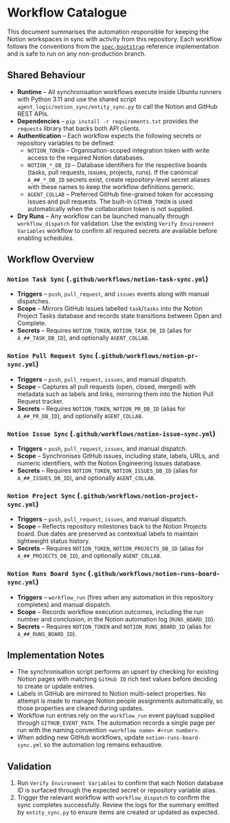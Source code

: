 # Workflow Catalogue

This document summarises the automation responsible for keeping the Notion workspaces in sync with activity from this repository. Each workflow follows the conventions from the [`spec-bootstrap`](https://github.com/PR-CYBR/spec-bootstrap/) reference implementation and is safe to run on any non-production branch.

## Shared Behaviour

* **Runtime** – All synchronisation workflows execute inside Ubuntu runners with Python 3.11 and use the shared script `agent_logic/notion_sync/entity_sync.py` to call the Notion and GitHub REST APIs.
* **Dependencies** – `pip install -r requirements.txt` provides the `requests` library that backs both API clients.
* **Authentication** – Each workflow expects the following secrets or repository variables to be defined:
  * `NOTION_TOKEN` – Organisation-scoped integration token with write access to the required Notion databases.
  * `NOTION_*_DB_ID` – Database identifiers for the respective boards (tasks, pull requests, issues, projects, runs). If the canonical `A_##_*_DB_ID` secrets exist, create repository-level secret aliases with these names to keep the workflow definitions generic.
  * `AGENT_COLLAB` – Preferred GitHub fine-grained token for accessing issues and pull requests. The built-in `GITHUB_TOKEN` is used automatically when the collaboration token is not supplied.
* **Dry Runs** – Any workflow can be launched manually through `workflow_dispatch` for validation. Use the existing `Verify Environment Variables` workflow to confirm all required secrets are available before enabling schedules.

## Workflow Overview

### `Notion Task Sync` (`.github/workflows/notion-task-sync.yml`)
* **Triggers** – `push`, `pull_request`, and `issues` events along with manual dispatches.
* **Scope** – Mirrors GitHub issues labelled `task`/`tasks` into the Notion Project Tasks database and records state transitions between Open and Complete.
* **Secrets** – Requires `NOTION_TOKEN`, `NOTION_TASK_DB_ID` (alias for `A_##_TASK_DB_ID`), and optionally `AGENT_COLLAB`.

### `Notion Pull Request Sync` (`.github/workflows/notion-pr-sync.yml`)
* **Triggers** – `push`, `pull_request`, `issues`, and manual dispatch.
* **Scope** – Captures all pull requests (open, closed, merged) with metadata such as labels and links, mirroring them into the Notion Pull Request tracker.
* **Secrets** – Requires `NOTION_TOKEN`, `NOTION_PR_DB_ID` (alias for `A_##_PR_DB_ID`), and optionally `AGENT_COLLAB`.

### `Notion Issue Sync` (`.github/workflows/notion-issue-sync.yml`)
* **Triggers** – `push`, `pull_request`, `issues`, and manual dispatch.
* **Scope** – Synchronises GitHub issues, including state, labels, URLs, and numeric identifiers, with the Notion Engineering Issues database.
* **Secrets** – Requires `NOTION_TOKEN`, `NOTION_ISSUES_DB_ID` (alias for `A_##_ISSUES_DB_ID`), and optionally `AGENT_COLLAB`.

### `Notion Project Sync` (`.github/workflows/notion-project-sync.yml`)
* **Triggers** – `push`, `pull_request`, `issues`, and manual dispatch.
* **Scope** – Reflects repository milestones back to the Notion Projects board. Due dates are preserved as contextual labels to maintain lightweight status history.
* **Secrets** – Requires `NOTION_TOKEN`, `NOTION_PROJECTS_DB_ID` (alias for `A_##_PROJECTS_DB_ID`), and optionally `AGENT_COLLAB`.

### `Notion Runs Board Sync` (`.github/workflows/notion-runs-board-sync.yml`)
* **Triggers** – `workflow_run` (fires when any automation in this repository completes) and manual dispatch.
* **Scope** – Records workflow execution outcomes, including the run number and conclusion, in the Notion automation log (`RUNS_BOARD_ID`).
* **Secrets** – Requires `NOTION_TOKEN` and `NOTION_RUNS_BOARD_ID` (alias for `A_##_RUNS_BOARD_ID`).

## Implementation Notes

* The synchronisation script performs an upsert by checking for existing Notion pages with matching `GitHub ID` rich text values before deciding to create or update entries.
* Labels in GitHub are mirrored to Notion multi-select properties. No attempt is made to manage Notion people assignments automatically, so those properties are cleared during updates.
* Workflow run entries rely on the `workflow_run` event payload supplied through `GITHUB_EVENT_PATH`. The automation records a single page per run with the naming convention `<workflow name> #<run number>`.
* When adding new GitHub workflows, update `notion-runs-board-sync.yml` so the automation log remains exhaustive.

## Validation

1. Run `Verify Environment Variables` to confirm that each Notion database ID is surfaced through the expected secret or repository variable alias.
2. Trigger the relevant workflow with `workflow_dispatch` to confirm the sync completes successfully. Review the logs for the summary emitted by `entity_sync.py` to ensure items are created or updated as expected.
